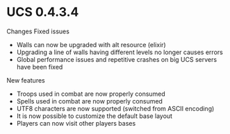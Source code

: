 # UCS 0.4.3.4

Changes 
Fixed issues

- Walls can now be upgraded with alt resource (elixir)
- Upgrading a line of walls having different levels no longer causes errors
- Global performance issues and repetitive crashes on big UCS servers have been fixed

New features

- Troops used in combat are now properly consumed
- Spells used in combat are now properly consumed
- UTF8 characters are now supported (switched from ASCII encoding)
- It is now possible to customize the default base layout
- Players can now visit other players bases
